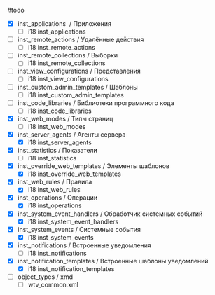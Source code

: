 #todo

- [x] inst_applications  / Приложения
	- [ ] i18 inst_applications
- [ ] inst_remote_actions / Удалённые действия
	- [ ] i18 inst_remote_actions
- [ ] inst_remote_collections / Выборки
	- [ ] i18 inst_remote_collections
- [ ] inst_view_configurations / Представления
	- [ ] i18 inst_view_configurations
- [ ] inst_custom_admin_templates / Шаблоны
	- [ ] i18 inst_custom_admin_templates
- [ ] inst_code_libraries / Библиотеки программного кода
	- [ ] i18 inst_code_libraries
- [x] inst_web_modes / Типы страниц
	- [ ] i18 inst_web_modes
- [x] inst_server_agents / Агенты сервера
	- [x] i18 inst_server_agents
- [x] inst_statistics / Показатели
	- [ ] i18 inst_statistics
- [x] inst_override_web_templates / Элементы шаблонов
	- [x] i18 inst_override_web_templates
- [x] inst_web_rules / Правила
	- [x] i18 inst_web_rules
- [x] inst_operations / Операции
	- [x] i18 inst_operations
- [x] inst_system_event_handlers / Обработчик системных событий
	- [x] i18 inst_system_event_handlers
- [x] inst_system_events / Системные события
	- [x] i18 inst_system_events
- [x] inst_notifications / Встроенные уведомления
	- [ ] i18 inst_notifications
- [x] inst_notification_templates / Встроенные шаблоны уведомлений
	- [x] i18 inst_notification_templates
- [ ] object_types / xmd
	- [ ] wtv_common.xml

